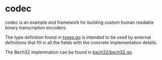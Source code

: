 # codec

codec is an example and framework for building custom human readable binary 
transcription encoders.

The type definition found in [types.go](./types.go) is intended to be used 
by external definitions that fill in all the fields with the concrete 
implementation details.

The Bech32 implemnation can be found in [bech32/bech32.go](./bech32/bech32.go)
